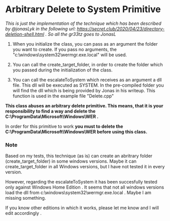 # Arbitrary Delete to System Primitive

*This is just the implementation of the technique which has been described by @jonasLyk in the following url: https://secret.club/2020/04/23/directory-deletion-shell.html . So all the gr33tz goes to JonasL*

1. When you initialize the class, you can pass as an argument the folder you want to create. If you pass no arguments, the "c:\windows\system32\wermgr.exe.local" will be used.

2. You can call the create_target_folder, in order to create the folder which you passed during the initialization of the class.

3. You can call the escalateToSystem which receives as an argument a dll file. This dll will be executed as SYSTEM. In the pre-compiled folder you will find the dll which is being provided by Jonas in his writeup. This function is used in the example file "Delete.cpp"

**This class abuses an arbitrary delete primitive. This means, that it is your responsibility to find a way and delete the C:\ProgramData\Microsoft\Windows\WER .**

In order for this primitive to work **you must to delete the C:\ProgramData\Microsoft\Windows\WER before using this class.**

### Note
Based on my tests, this technique (as is) can create an abritrary folder (create_target_folder) in some windows versions. Maybe it can create_target_folder in all Windows versions, but I have not tested it in every version.

However, regarding the escalateToSystem it has been succesfully tested only against Windows Home Edition . It seems that not all windows versions load the dll from c:\windows\system32\wermgr.exe.local . Maybe I am missing something. 

If you know other editions in which it works, please let me know and I will edit accordingly .
